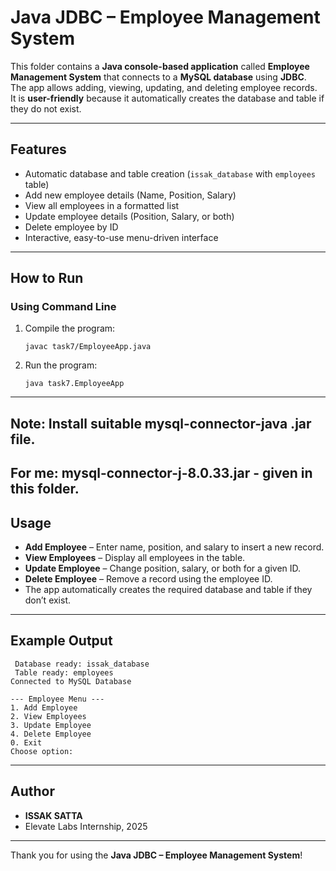 # Java JDBC – Employee Management System  

This folder contains a **Java console-based application** called **Employee Management System** that connects to a **MySQL database** using **JDBC**.  
The app allows adding, viewing, updating, and deleting employee records.  
It is **user-friendly** because it automatically creates the database and table if they do not exist.  

---

## Features  

- Automatic database and table creation (`issak_database` with `employees` table)  
- Add new employee details (Name, Position, Salary)  
- View all employees in a formatted list  
- Update employee details (Position, Salary, or both)  
- Delete employee by ID  
- Interactive, easy-to-use menu-driven interface  

---
## How to Run  
### Using Command Line

1. Compile the program:

   ```
   javac task7/EmployeeApp.java
   ```
2. Run the program:

   ```
   java task7.EmployeeApp
   ```

---   
Note: Install suitable mysql-connector-java .jar file.
---
For me: mysql-connector-j-8.0.33.jar - given in this folder.
---

## Usage

* **Add Employee** – Enter name, position, and salary to insert a new record.
* **View Employees** – Display all employees in the table.
* **Update Employee** – Change position, salary, or both for a given ID.
* **Delete Employee** – Remove a record using the employee ID.
* The app automatically creates the required database and table if they don’t exist.

---

## Example Output

```
 Database ready: issak_database
 Table ready: employees
Connected to MySQL Database

--- Employee Menu ---
1. Add Employee
2. View Employees
3. Update Employee
4. Delete Employee
0. Exit
Choose option:
```

---

## Author

* **ISSAK SATTA**
* Elevate Labs Internship, 2025

---

Thank you for using the **Java JDBC – Employee Management System**!
